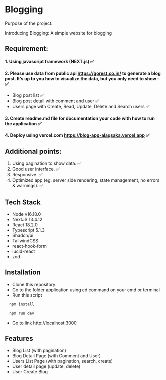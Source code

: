 # Blogging

Purpose of the project:

Introducing Blogging: A simple website for blogging

## Requirement:

#### 1. Using javascript framework (NEXT.js) ✅

#### 2. Please use data from public api https://gorest.co.in/ to generate a blog post. It’s up to you how to visualize the data, but you only need to show : ✅

- Blog post list ✅
- Blog post detail with comment and user ✅
- Users page with Create, Read, Update, Delete and Search users ✅

#### 3. Create readme.md file for documentation your code with how to run the application ✅

#### 4. Deploy using vercel.com https://blog-app-alaqsaka.vercel.app ✅

## Additional points:

1. Using pagination to show data. ✅
2. Good user interface. ✅
3. Responsive. ✅
4. Optimized app (eg. server side rendering, state management, no errors & warnings). ✅

## Tech Stack

- Node v16.18.0
- NextJS 13.4.12
- React 18.2.0
- Typescript 5.1.3
- Shadcn/ui
- TailwindCSS
- react-hook-form
- lucid-react
- zod

## Installation

- Clone this repository
- Go to the folder application using cd command on your cmd or terminal
- Run this script

```bash
  npm install

  npm run dev

```

- Go to link http://localhost:3000

## Features

- Blog List (with pagination)
- Blog Detail Page (with Comment and User)
- Users List Page (with pagination, search, create)
- User detail page (update, delete)
- User Create Blog

